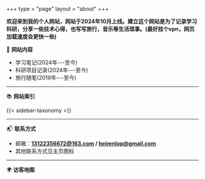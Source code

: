 +++
type = "page"
layout = "about"
+++

**欢迎来到我的个人网站，网站于2024年10月上线。建立这个网站是为了记录学习科研，分享一些技术心得，也写写旅行，音乐等生活琐事。(最好挂个vpn，网页加载速度会更快一些)**


📑 **网站内容**

- 学习笔记(2024年---至今)  
- 科研项目记录(2024年---至今)  
- 旅行随笔(2019年---至今)


---

📚 **网站索引**

{{< sidebar-taxonomy >}}

<!-- 放个视频 -->

---


📬 **联系方式**

- 邮箱：**13122356672@163.com / heirenlop@gmail.com**  
- 其他联系方式见主页图标

---


🌍 **访客地图**

<div class="container">
    <script type="text/javascript" id="clustrmaps" src="//clustrmaps.com/map_v2.js?d=p1say2PNIg8QbapC26qLtEHHD0Flmv66jM9j64bfp-A&cl=ffffff&w=a"></script>
</div>
